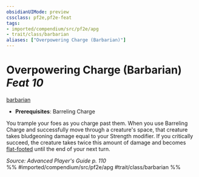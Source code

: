 ```yaml
---
obsidianUIMode: preview
cssclass: pf2e,pf2e-feat
tags:
- imported/compendium/src/pf2e/apg
- trait/class/barbarian
aliases: ["Overpowering Charge (Barbarian)"]
---
```

# Overpowering Charge (Barbarian)  *Feat 10*  
[barbarian](rules/traits/barbarian.md)  

- **Prerequisites**: Barreling Charge

You trample your foes as you charge past them. When you use Barreling Charge and successfully move through a creature's space, that creature takes bludgeoning damage equal to your Strength modifier. If you critically succeed, the creature takes twice this amount of damage and becomes [flat-footed](conditions.md#Flat-footed) until the end of your next turn.

*Source: Advanced Player's Guide p. 110*  
%% #imported/compendium/src/pf2e/apg #trait/class/barbarian %%
